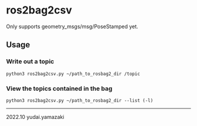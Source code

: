 # ros2bag2csv

Only supports geometry_msgs/msg/PoseStamped yet.

## Usage

### Write out a topic

```
python3 ros2bag2csv.py ~/path_to_rosbag2_dir /topic
```

### View the topics contained in the bag

```
python3 ros2bag2csv.py ~/path_to_rosbag2_dir --list (-l)
```

---

2022.10 yudai.yamazaki
